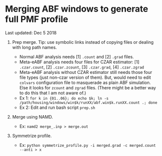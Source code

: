 
# Merging ABF windows to generate full PMF profile
Last updated: Dec 5 2018

1. Prep merge. Tip: use symbolic links instead of copying files or dealing with long path names.
    * Normal ABF analysis needs [1] `.count` and [2] `.grad` files.
    * Meta-eABF analysis needs four files for CZAR estimator: [1] `.czar.count`, [2] `.czar.zcount`, [3] `.czar.grad`, [4] `.czar.zgrad`
    * Meta-eABF analysis without CZAR estimator still needs those four file types (just non-czar version of them). 
But, would need to edit `colvars` configuration file to masquerade as plain ABF simulation. 
Else it looks for `zcount` and `zgrad` files. (There might be a better way to do this that I am not aware of.)
    * Ex 1: `for k in {01..06}; do echo $k; ln -s /path/housing/windows/win$k/runXX/abf.win$k.runXX.count .; done`
    * Ex 2: Edit and run bash script `prep.sh`

2. Merge using NAMD.
    * Ex: `namd2 merge_.inp > merge.out`

3. Symmetrize profile.
    * Ex: `python symmetrize_profile.py -i merged.grad -c merged.count --anti > x`


